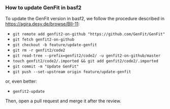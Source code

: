 ### How to update GenFit in basf2

To update the GenFit version in basf2, we follow the procedure described in https://agira.desy.de/browse/BII-11:

* `git remote add genfit2-on-github "https://github.com/GenFit/GenFit"`
* `git fetch genfit2-on-github`
* `git checkout -b feature/update-genfit`
* `git rm -r genfit2/code2`
* `git read-tree --prefix=genfit2/code2/ -u genfit2-on-github/master`
* `touch genfit2/code2/.imported && git add genfit2/code2/.imported`
* `git commit -m "Update GenFit"`
* `git push --set-upstream origin feature/update-genfit`

or, even better:

* `genfit2-update`

Then, open a pull request and merge it after the review.

